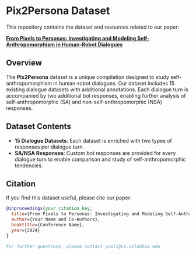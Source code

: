 # Pix2Persona Dataset

This repository contains the dataset and resources related to our paper:

**[From Pixels to Personas: Investigating and Modeling Self-Anthropomorphism in Human-Robot Dialogues](https://arxiv.org/pdf/2410.03870)**

## Overview

The **Pix2Persona** dataset is a unique compilation designed to study self-anthropomorphism in human-robot dialogues. Our dataset includes 15 existing dialogue datasets with additional annotations. Each dialogue turn is accompanied by two additional bot responses, enabling further analysis of self-anthropomorphic (SA) and non-self-anthropomorphic (NSA) responses.

## Dataset Contents

- **15 Dialogue Datasets**: Each dataset is enriched with two types of responses per dialogue turn.
- **SA/NSA Responses**: Custom bot responses are provided for every dialogue turn to enable comparison and study of self-anthropomorphic tendencies.

## Citation

If you find this dataset useful, please cite our paper:

```bibtex
@inproceedings{your_citation_key,
  title={From Pixels to Personas: Investigating and Modeling Self-Anthropomorphism in Human-Robot Dialogues},
  author={Your Name and Co-Authors},
  booktitle={Conference Name},
  year={2024}
}

For further questions, please contact yooli@cs.columbia.edu
